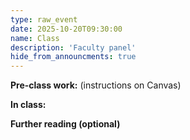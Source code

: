 ```yaml
---
type: raw_event
date: 2025-10-20T09:30:00
name: Class
description: 'Faculty panel'
hide_from_announcments: true
---
```


**Pre-class work:** (instructions on Canvas)



**In class:**



**Further reading (optional)**
